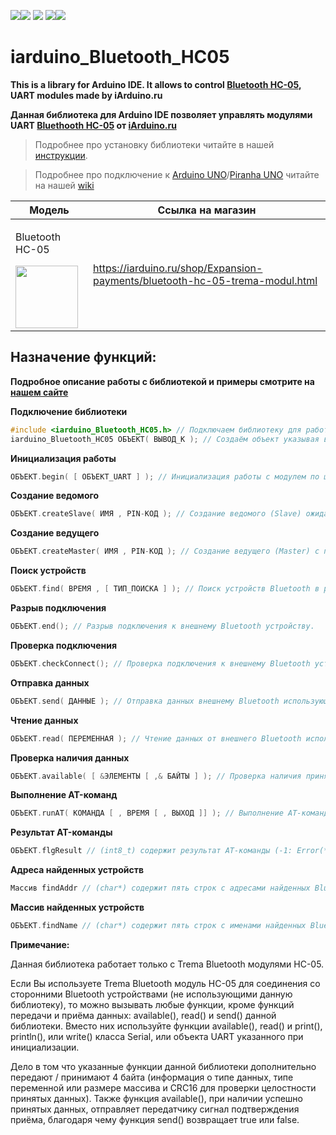 [![](https://iarduino.ru/img/logo.svg)](https://iarduino.ru)[![](https://wiki.iarduino.ru/img/git-shop.svg?3)](https://iarduino.ru) [![](https://wiki.iarduino.ru/img/git-wiki.svg?2)](https://wiki.iarduino.ru) [![](https://wiki.iarduino.ru/img/git-lesson.svg?2)](https://lesson.iarduino.ru)[![](https://wiki.iarduino.ru/img/git-forum.svg?2)](http://forum.trema.ru)

# iarduino\_Bluetooth\_HC05

**This is a library for Arduino IDE. It allows to control [Bluetooth HC-05](https://iarduino.ru/shop/Expansion-payments/bluetooth-hc-05-trema-modul.html), UART modules made by iArduino.ru**

**Данная библиотека для Arduino IDE позволяет управлять модулями UART [Bluethooth HC-05](https://iarduino.ru/shop/Expansion-payments/bluetooth-hc-05-trema-modul.html) от [iArduino.ru](https://iarduino.ru)**

> Подробнее про установку библиотеки читайте в нашей [инструкции](https://wiki.iarduino.ru/page/Installing_libraries/).

> Подробнее про подключение к [Arduino UNO](https://iarduino.ru/shop/boards/arduino-uno-r3.html)/[Piranha UNO](https://iarduino.ru/shop/boards/piranha-uno-r3.html) читайте на нашей [wiki](https://wiki.iarduino.ru/page/trema-modul-bluetooth-hc-05/#h3_3)


| Модель | Ссылка на магазин |
|---|---|
| <p>Bluetooth HC-05</p> <img src="https://wiki.iarduino.ru/img/resources/794/794.svg" width="100px"></img>| https://iarduino.ru/shop/Expansion-payments/bluetooth-hc-05-trema-modul.html |


## Назначение функций:

**Подробное описание работы с библиотекой и примеры смотрите на [нашем сайте]()**

**Подключение библиотеки**

```C++
#include <iarduino_Bluetooth_HC05.h> // Подключаем библиотеку для работы с модулем
iarduino_Bluetooth_HC05 ОБЪЕКТ( ВЫВОД_K ); // Создаём объект указывая вывод Arduino подключённый к выводу K модуля
```

**Инициализация работы** 

```C++
ОБЪЕКТ.begin( [ ОБЪЕКТ_UART ] ); // Инициализация работы с модулем по шине UART.
```

**Создание ведомого** 

```C++
ОБЪЕКТ.createSlave( ИМЯ , PIN-КОД ); // Создание ведомого (Slave) ожидающего подключение.
```

**Создание ведущего** 

```C++
ОБЪЕКТ.createMaster( ИМЯ , PIN-КОД ); // Создание ведущего (Master) с подключением к ведомому.
```

**Поиск устройств** 

```C++
ОБЪЕКТ.find( ВРЕМЯ , [ ТИП_ПОИСКА ] ); // Поиск устройств Bluetooth в радиусе действия.
```

**Разрыв подключения** 

```C++
ОБЪЕКТ.end(); // Разрыв подключения к внешнему Bluetooth устройству.
```

**Проверка подключения** 

```C++
ОБЪЕКТ.checkConnect(); // Проверка подключения к внешнему Bluetooth устройству.
```

**Отправка данных** 

```C++
ОБЪЕКТ.send( ДАННЫЕ ); // Отправка данных внешнему Bluetooth использующему эту библиотеку.
```

**Чтение данных** 

```C++
ОБЪЕКТ.read( ПЕРЕМЕННАЯ ); // Чтение данных от внешнего Bluetooth использующего эту библиотеку.
```

**Проверка наличия данных** 

```C++
ОБЪЕКТ.available( [ &ЭЛЕМЕНТЫ [ ,& БАЙТЫ ] ); // Проверка наличия принятых данных.
```

**Выполнение AT-команд**

```C++
ОБЪЕКТ.runAT( КОМАНДА [ , ВРЕМЯ [ , ВЫХОД ]] ); // Выполнение AT-команд и вывод результата.
```

**Результат AT-команды**

```C++
ОБЪЕКТ.flgResult // (int8_t) содержит результат AT-команды (-1: Error(*), 0: Неизвестно, 1: OK).
```

**Адреса найденных устройств**

```C++
Массив findAddr // (char*) содержит пять строк с адресами найденных Bluetooth устройств.
```

**Массив найденных устройств**

```C++
ОБЪЕКТ.findName // (char*) содержит пять строк с именами найденных Bluetooth устройств. Если имя устройства не получено, то вместо имени будет указан его адрес.
```

**Примечание:**

Данная библиотека работает только с Trema Bluetooth модулями HC-05.

Если Вы используете Trema Bluetooth модуль HC-05 для соединения со сторонними Bluetooth устройствами (не использующими данную библиотеку), то можно вызывать любые функции, кроме функций передачи и приёма данных: available(), read() и send() данной библиотеки. Вместо них используйте функции available(), read() и print(), println(), или write() класса Serial, или объекта UART указанного при инициализации.

Дело в том что указанные функции данной библиотеки дополнительно передают / принимают 4 байта (информация о типе данных, типе переменной или размере массива и CRC16 для проверки целостности принятых данных). Также функция available(), при наличии успешно принятых данных, отправляет передатчику сигнал подтверждения приёма, благодаря чему функция send() возвращает true или false.
